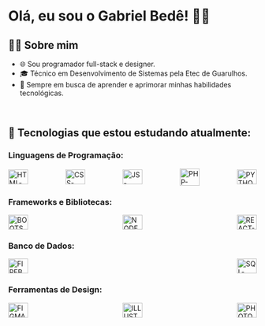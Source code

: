 # Olá, eu sou o Gabriel Bedê! 👋🏼

## 👨‍💻 Sobre mim
- 🌐 Sou programador full-stack e designer.
- 🎓 Técnico em Desenvolvimento de Sistemas pela Etec de Guarulhos.
- 🚀 Sempre em busca de aprender e aprimorar minhas habilidades tecnológicas.

<br>

## 👾 Tecnologias que estou estudando atualmente:
### Linguagens de Programação:
<div style="display: flex; justify-content: space-between; align-items: center;">
  <img alt="HTML-BEDE" height="30" width="40" src="https://cdn.jsdelivr.net/gh/devicons/devicon/icons/html5/html5-original.svg" />
  <img alt="CSS-BEDE" height="30" width="40" src="https://cdn.jsdelivr.net/gh/devicons/devicon/icons/css3/css3-original.svg" />
  <img alt="JS-BEDE" height="30" width="40" src="https://cdn.jsdelivr.net/gh/devicons/devicon/icons/javascript/javascript-original.svg" />
  <img alt="PHP-BEDE" height="35" width="40" src="https://cdn.jsdelivr.net/gh/devicons/devicon/icons/php/php-original.svg" />
  <img alt="PYTHON-BEDE" height="30" width="40" src="https://cdn.jsdelivr.net/gh/devicons/devicon/icons/python/python-original.svg" />
</div>

### Frameworks e Bibliotecas:
<div style="display: flex; justify-content: space-between; align-items: center;">
  <img alt="BOOTSTRAP-BEDE" height="30" width="40" src="https://cdn.jsdelivr.net/gh/devicons/devicon/icons/bootstrap/bootstrap-original.svg" />
  <img alt="NODEJS-BEDE" height="30" width="40" src="https://cdn.jsdelivr.net/gh/devicons/devicon/icons/nodejs/nodejs-plain.svg" />
  <img alt="REACT-BEDE" height="30" width="40" src="https://cdn.jsdelivr.net/gh/devicons/devicon/icons/react/react-original.svg" />
</div>

### Banco de Dados:
<div style="display: flex; justify-content: space-between; align-items: center;">
  <img alt="FIREBASE-BEDE" height="30" width="40" src="https://cdn.jsdelivr.net/gh/devicons/devicon/icons/firebase/firebase-plain.svg" />
  <img alt="SQL-BEDE" height="30" width="40" src="https://cdn.jsdelivr.net/gh/devicons/devicon/icons/mysql/mysql-original.svg" />
</div>
  
### Ferramentas de Design:
<div style="display: flex; justify-content: space-between; align-items: center;">
  <img alt="FIGMA-BEDE" height="30" width="40" src="https://cdn.jsdelivr.net/gh/devicons/devicon/icons/figma/figma-original.svg" />
  <img alt="ILLUSTRATOR-BEDE" height="30" width="40" src="https://cdn.jsdelivr.net/gh/devicons/devicon/icons/illustrator/illustrator-plain.svg" />
  <img alt="PHOTOSHOP-BEDE" height="30" width="40" src="https://cdn.jsdelivr.net/gh/devicons/devicon/icons/photoshop/photoshop-plain.svg" />
</div>
